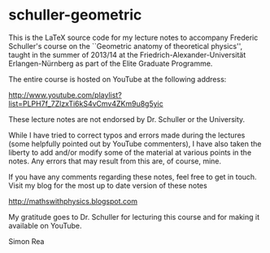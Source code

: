 # schuller-geometric

This is the LaTeX source code for my lecture notes to accompany Frederic Schuller's course on the ``Geometric anatomy of theoretical physics'', taught in the summer of 2013/14 at the Friedrich-Alexander-Universität Erlangen-Nürnberg as part of the Elite Graduate Programme.

The entire course is hosted on YouTube at the following address:

http://www.youtube.com/playlist?list=PLPH7f_7ZlzxTi6kS4vCmv4ZKm9u8g5yic

These lecture notes are not endorsed by Dr. Schuller or the University.

While I have tried to correct typos and errors made during the lectures (some helpfully pointed out by YouTube commenters), I have also taken the liberty to add and/or modify some of the material at various points in the notes. Any errors that may result from this are, of course, mine.

If you have any comments regarding these notes, feel free to get in touch. Visit my blog for the most up to date version of these notes

http://mathswithphysics.blogspot.com

My gratitude goes to Dr. Schuller for lecturing this course and for making it available on YouTube.

Simon Rea
